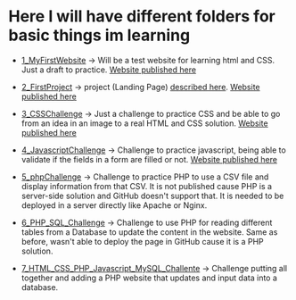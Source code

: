 # Here I will have different folders for basic things im learning

- [1_MyFirstWebsite](https://github.com/Snigf12/1_MyFirstWebsite) -> Will be a test website for learning html and CSS. Just a draft to practice. [Website published here](https://snigf12.github.io/1_MyFirstWebsite/)

- [2_FirstProject](2_FirstProject) -> project (Landing Page) [described here](https://www.theodinproject.com/paths/foundations/courses/foundations/lessons/landing-page). [Website published here](https://snigf12.github.io/2_FirstProject/)

- [3_CSSChallenge](https://github.com/Snigf12/code_learning/tree/main/3_CSSChallenge) -> Just a challenge to practice CSS and be able to go from an idea in an image to a real HTML and CSS solution. [Website published here](https://snigf12.github.io/3_CSSChallenge/)

- [4_JavascriptChallenge](https://github.com/Snigf12/4_JavascriptChallenge) -> Challenge to practice javascript, being able to validate if the fields in a form are filled or not. [Website published here](https://snigf12.github.io/4_JavascriptChallenge)

- [5_phpChallenge](https://github.com/Snigf12/5_phpChallenge) -> Challenge to practice PHP to use a CSV file and display information from that CSV. It is not published cause PHP is a server-side solution and GitHub doesn't support that. It is needed to be deployed in a server directly like Apache or Nginx.
  
- [6_PHP_SQL_Challenge](https://github.com/Snigf12/6_PHP_SQL_Challenge) -> Challenge to use PHP for reading different tables from a Database to update the content in the website. Same as before, wasn't able to deploy the page in GitHub cause it is a PHP solution.

- [7_HTML_CSS_PHP_Javascript_MySQL_Challente](https://github.com/Snigf12/7_HTML_CSS_PHP_Javascript_MySQL_Challente) -> Challenge putting all together and adding a PHP website that updates and input data into a database.
